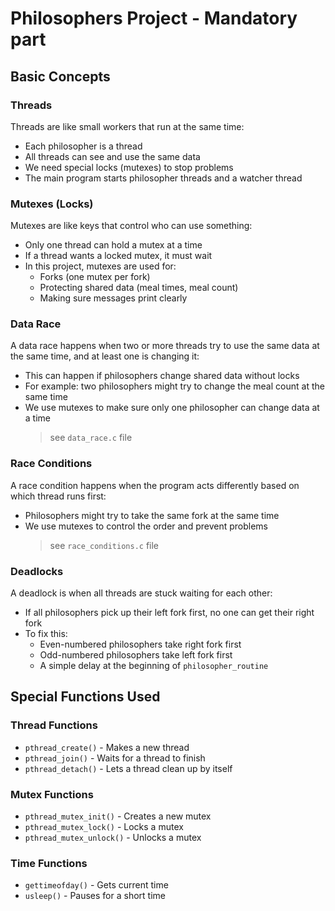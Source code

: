 # Philosophers Project - Mandatory part

## Basic Concepts

### Threads

Threads are like small workers that run at the same time:

-   Each philosopher is a thread
-   All threads can see and use the same data
-   We need special locks (mutexes) to stop problems
-   The main program starts philosopher threads and a watcher thread

### Mutexes (Locks)

Mutexes are like keys that control who can use something:

-   Only one thread can hold a mutex at a time
-   If a thread wants a locked mutex, it must wait
-   In this project, mutexes are used for:
    -   Forks (one mutex per fork)
    -   Protecting shared data (meal times, meal count)
    -   Making sure messages print clearly

### Data Race

A data race happens when two or more threads try to use the same data at the same time, and at least one is changing it:

-   This can happen if philosophers change shared data without locks
-   For example: two philosophers might try to change the meal count at the same time
-   We use mutexes to make sure only one philosopher can change data at a time
    > see `data_race.c` file

### Race Conditions

A race condition happens when the program acts differently based on which thread runs first:

-   Philosophers might try to take the same fork at the same time
-   We use mutexes to control the order and prevent problems
    > see `race_conditions.c` file

### Deadlocks

A deadlock is when all threads are stuck waiting for each other:

-   If all philosophers pick up their left fork first, no one can get their right fork
-   To fix this:
    -   Even-numbered philosophers take right fork first
    -   Odd-numbered philosophers take left fork first
    -   A simple delay at the beginning of `philosopher_routine`

## Special Functions Used

### Thread Functions

-   `pthread_create()` - Makes a new thread
-   `pthread_join()` - Waits for a thread to finish
-   `pthread_detach()` - Lets a thread clean up by itself

### Mutex Functions

-   `pthread_mutex_init()` - Creates a new mutex
-   `pthread_mutex_lock()` - Locks a mutex
-   `pthread_mutex_unlock()` - Unlocks a mutex

### Time Functions

-   `gettimeofday()` - Gets current time
-   `usleep()` - Pauses for a short time
